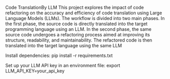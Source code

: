 Code TranslationBy LLM 
This project explores the impact of code refactoring on the accuracy and efficiency of code translation using Large Language Models (LLMs). The workflow is divided into two main phases. In the first phase, the source code is directly translated into the target programming language using an LLM. In the second phase, the same source code undergoes a refactoring process aimed at improving its structure, readability, and maintainability. The refactored code is then translated into the target language using the same LLM

Install dependencies:
pip install -r requirements.txt  

Set up your LLM API key in an environment file:
export LLM_API_KEY=your_api_key  
